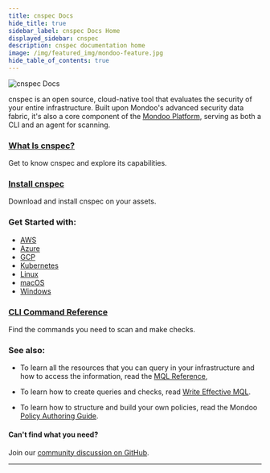 ```yaml
---
title: cnspec Docs
hide_title: true
sidebar_label: cnspec Docs Home
displayed_sidebar: cnspec
description: cnspec documentation home
image: /img/featured_img/mondoo-feature.jpg
hide_table_of_contents: true
---
```


![cnspec Docs](/img/cnspec/docs-cnspec-banner.png)

cnspec is an open source, cloud-native tool that evaluates the security of your entire infrastructure. Built upon Mondoo's advanced security data fabric, it's also a core component of the [Mondoo Platform](/platform/start/plat-what-is/), serving as both a CLI and an agent for scanning.

### [What Is cnspec?](/cnspec/cnspec-about/)

Get to know cnspec and explore its capabilities.

### [Install cnspec](/cnspec/)

Download and install cnspec on your assets.

### Get Started with:

- [AWS](/cnspec/cloud/aws/)
- [Azure](/cnspec/cloud/azure/)
- [GCP](/cnspec/cloud/gcp/)
- [Kubernetes](/cnspec/cloud/k8s/)
- [Linux](/cnspec/cnspec-oper/cnspec-linux-intro)
- [macOS](/cnspec/cnspec-oper/cnspec-macos-intro)
- [Windows](/cnspec/cnspec-oper/cnspec-windows-intro)

### [CLI Command Reference](/cnspec/cli/cnspec/)

Find the commands you need to scan and make checks.

### See also:

- To learn all the resources that you can query in your infrastructure and how to access the information, read the [MQL Reference](/mql/resources/),

- To learn how to create queries and checks, read [Write Effective MQL](/mql/mql.write).

- To learn how to structure and build your own policies, read the Mondoo [Policy Authoring Guide](/cnspec/cnspec-policies/write/).

#### Can't find what you need?​

Join our [community discussion on GitHub](https://github.com/orgs/mondoohq/discussions).

---
